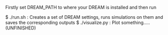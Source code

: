Firstly set DREAM_PATH to where your DREAM is installed and then run

$ ./run.sh            : Creates a set of DREAM settings, runs simulations on them and saves the corresponding outputs
$ ./visualize.py    : Plot something..... (UNFINISHED)
